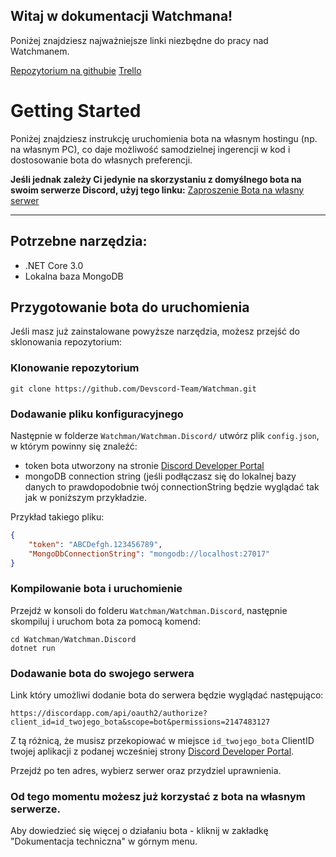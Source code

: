 ## Witaj w dokumentacji Watchmana!

Poniżej znajdziesz najważniejsze linki niezbędne do pracy nad Watchmanem.

[Repozytorium na githubie](https://github.com/Devscord-Team/Watchman)
[Trello](https://trello.com/b/xpN9bYtR/watchman)

# Getting Started


Poniżej znajdziesz instrukcję uruchomienia bota na własnym hostingu (np. na własnym PC), co daje możliwość samodzielnej ingerencji w kod i dostosowanie bota do własnych preferencji.

**Jeśli jednak zależy Ci jedynie na skorzystaniu z domyślnego bota na swoim serwerze Discord, użyj tego linku:**
[Zaproszenie Bota na własny serwer](https://discordapp.com/api/oauth2/authorize?client_id=636274997786312723&permissions=2147483127&scope=bot)

***

## Potrzebne narzędzia:

* .NET Core 3.0
* Lokalna baza MongoDB

## Przygotowanie bota do uruchomienia

Jeśli masz już zainstalowane powyższe narzędzia, możesz przejść do sklonowania repozytorium:

### Klonowanie repozytorium

```
git clone https://github.com/Devscord-Team/Watchman.git
```
### Dodawanie pliku konfiguracyjnego

Następnie w folderze `Watchman/Watchman.Discord/` utwórz plik `config.json`, w którym powinny się znaleźć:
* token bota utworzony na stronie [Discord Developer Portal](https://discordapp.com/developers/applications)
* mongoDB connection string (jeśli podłączasz się do lokalnej bazy danych to prawdopodobnie twój connectionString będzie wyglądać tak jak w poniższym przykładzie.

Przykład takiego pliku:
```json
{
    "token": "ABCDefgh.123456789",
    "MongoDbConnectionString": "mongodb://localhost:27017"
}
```

### Kompilowanie bota i uruchomienie

Przejdź w konsoli do folderu `Watchman/Watchman.Discord`, następnie skompiluj i uruchom bota za pomocą komend:

```
cd Watchman/Watchman.Discord
dotnet run
```

### Dodawanie bota do swojego serwera

Link który umożliwi dodanie bota do serwera będzie wyglądać następująco:

```
https://discordapp.com/api/oauth2/authorize?client_id=id_twojego_bota&scope=bot&permissions=2147483127
```

Z tą różnicą, że musisz przekopiować w miejsce `id_twojego_bota` ClientID twojej aplikacji z podanej wcześniej strony [Discord Developer Portal](https://discordapp.com/developers/applications).

Przejdź po ten adres, wybierz serwer oraz przydziel uprawnienia.


### Od tego momentu możesz już korzystać z bota na własnym serwerze.

Aby dowiedzieć się więcej o działaniu bota - kliknij w zakładkę "Dokumentacja techniczna" w górnym menu.
